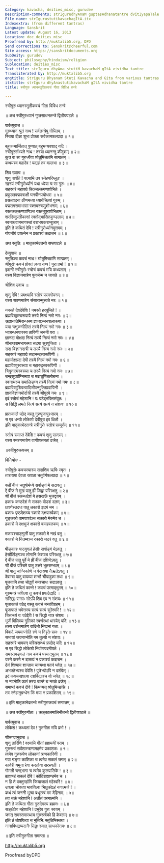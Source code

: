 ```yaml
---
Category: kavacha, deities_misc, gurudev
Description-comments: strIgurudhyAnaM guptasAdhanatantre dvitIyapaTale
File name: strIgurustutikavachagItA.itx
Indexextra: (from different tantras)
Language: Sanskrit
Latest update: August 16, 2013
Location: doc_deities_misc
Proofread by: http://muktalib5.org, DPD
Send corrections to: Sanskrit@cheerful.com
Site access: https://sanskritdocuments.org
SubDeity: gurudev
Subject: philosophy/hinduism/religion
Sublocation: deities_misc
Text title: strIguru dhyAna stutiH kavachaM gItA vividha tantre
Transliterated by: http://muktalib5.org
engtitle: Striguru Dhyanam Stuti Kavacha and Gita from various tantras
itxtitle: strIguru dhyAnastutikavachaM gItA vividha tantre
title: स्त्रीगुरु ध्यानस्तुतिकवचं गीता विविध तन्त्रे

---
```

  
 स्त्रीगुरु ध्यानस्तुतीकवचं गीता विविध तन्त्रे   
  
॥ अथ स्त्रीगुरुध्यानं गुप्तसाधनतन्त्रे द्वितीयपटले ॥   
  
पार्वत्युवाच ॥   
गुरुध्यानं श्रुतं नाथ ! सर्वतन्त्रेषु गोपितम् ।   
स्त्रिया दीक्षा शुभा प्रोक्ता सर्वकामफलप्रदा ॥ १॥  
  
बहुजन्मार्जितात् पुण्यात् बहुभग्यवशाद् यदि ।   
स्त्रीगुरुर्लभ्यते नाथ ! तस्या ध्यानन्तु कीदृशम् ॥ २॥   
कुत्र वा सा गुरुर्ध्येया श्रोतुमिच्छामि साम्प्रतम् ।   
कथयस्व महादेव ! यद्यहं तव वल्लभा ॥ ३॥  
  
शिव उवाच ॥   
शृणु पार्वति ! वक्ष्यामि तव स्नेहपरिप्लुतः ।   
रहस्यं स्त्रीगुरोर्ध्यानं यथा ध्येया च सा गुरुः ॥ ४॥   
सहस्रारे महापद्मे किञ्जल्कगणशोभिते ।   
प्रफुल्लपद्मपत्राक्षी घनपीनपयोधरा ॥ ५॥   
प्रसन्नवदना क्षीणमध्या ध्यायेच्छिवां गुरुम् ।   
पद्मरागसमाभासां रक्तवस्त्रसुशोभनाम् ॥ ६॥   
रक्तकङ्कणपाणिञ्च रक्तनूपुरशोभिताम् ।   
शरदिन्दुप्रतीकाशां रक्तोद्भासितकुण्डलाम् ॥ ७॥   
स्वनाथवामभागस्थां वराभयकराम्बुजाम् ।   
इति ते कथितं देवि ! स्त्रीगुरोर्ध्यानमुत्तमम् ।   
गोपनीयं प्रयत्नेन न प्रकाश्यं कदाचन ॥ ८॥  
  
  
  
अथ स्तुतिः ॥ मातृकाभेदतन्त्रे सप्तपटले ॥   
  
देव्युवाच ॥   
स्तुतिञ्च कवचं नाथ ! श्रोतुमिच्छामि साम्प्रतम् ।   
श्रीगुरोः कवचं प्रोक्तं त्वया नाथ ! पुरा प्रभो ! ॥ १॥   
इदानीं स्त्रीगुरोः स्त्रोत्रं कवचं मयि कथ्यताम् ।   
यस्य विज्ञानमात्रेण पुनर्जन्म न जायते ॥ २॥  
  
श्रीशिव उवाच ॥   
  
शृणु देवि ! प्रवक्ष्यामि स्तोत्रं परमगोपनम् ।   
यस्य श्रवणमात्रेण संसारान्मुच्यते नरः ॥ १॥  
  
नमस्ते देवदेवेशि ! नमस्ते हरपूजिते ! ।   
ब्रह्मविद्यास्वरूपायै तस्यै नित्यं नमो नमः ॥ २॥   
अज्ञानतिमिरान्धस्य ज्ञानाञ्जनशलाकया ।   
यया चक्षुरुन्मीलितं तस्यै नित्यं नमो नमः ॥ ३॥   
भवबन्धनपारस्य तारिणी जननी परा ।   
ज्ञानदा मोक्षदा नित्यं तस्यै नित्यं नमो नमः ॥ ४॥   
श्रीनाथवामभागस्था सदया सुरपूजिता ।   
सदा विज्ञानदात्री च तस्यै नित्यं नमो नमः ॥ ५॥   
सहस्रारे महापद्मे सदानन्दस्वरूपिणी ।   
महामोक्षप्रदा देवी तस्यै नित्यं नमो नमः ॥ ६॥   
ब्रह्मविष्णुस्वरूपा च महारुद्रस्वरूपिणी ।   
त्रिगुणात्मस्वरूपा च तस्यै नित्यं नमो नमः ॥ ७॥   
चन्द्रसूर्य्याग्निरूपा च मदाघूर्णितलोचना ।   
स्वनाथञ्च समालिङ्ग्य तस्यै नित्यं नमो नमः ॥ ८॥   
ब्रह्मविष्णुशिवत्वादिजीवन्मुक्तिप्रदायिनी ।   
ज्ञानविज्ञानयोर्दात्री तस्यै श्रीगुरवे नमः ॥ ९॥   
इदं स्तोत्रं महेशानि ! यः पठेद्भक्तिसंयुतः ।   
स सिद्धिं लभते नित्यं सत्यं सत्यं न संशयः ॥ १०॥  
  
प्रातःकाले पठेद् यस्तु गुरुपूजापुरःसरम् ।   
स एव धन्यो लोकेशो देवीपुत्र इव क्षितौ ।   
इति मातृकाभेदतन्त्रे स्त्रीगुरोः स्तोत्रं सम्पूर्णम् ॥ ११॥  
  
  
  
स्तोत्रं समाप्तं देवेशि ! कवचं शृणु सादरम् ।   
यस्य स्मरणमात्रेण वागीशसमतां व्रजेत् ।   
  
॥स्त्रीगुरुकवचम् ॥  
  
विनियोगः -  
  
स्त्रीगुरोः कवचस्यास्य सदाशिव ऋषिः स्मृतः ।   
ताराख्या देवता ख्याता चतुर्वर्गफलप्रदा ॥ १॥  
  
क्लीं बीजं चक्षुषोर्मध्ये सर्वाङ्गं मे सदावतु ।   
ऐं बीजं मे मुखं पातु ह्रीं जिह्वां परिरक्षतु ॥ २॥   
श्रीं बीजं स्कन्धदेशं मे हसखफ्रें भुजद्वयम् ।   
हकारः कण्ठदेशं मे सकारः षोडशं दलम् ॥ ३॥   
क्षवर्णस्तदधः पातु लकारो हृदयं मम ।   
वकारः पृष्ठदेशञ्च रकारो दक्षपार्श्वकम् ॥ ४॥   
यूङ्कारो वामपार्श्वञ्च सकारो मेरुमेव च ।   
हकारो मे दक्षभुजं क्षकारो वामहस्तकम् ॥ ५॥  
  
मकारश्चाङ्गुलीं पातु लकारो मे नखं वतु ।   
वकारो मे नितम्बञ्च रकारो जठरं वतु ॥ ६॥  
  
षीङ्कारः पादयुगलं हेसौः सर्वाङ्गं मेऽवतु ।   
हेसौर्लिङ्गञ्च लोमानि केशञ्च परिरक्षतु ॥ ७॥   
ऐं बीजं पातु पूर्वे मे ह्रीं बीजं दक्षिणेऽवतु ।   
श्रीं बीजं पश्चिमे पातु उत्तरे भूतसम्भवम् ॥ ८॥   
श्रीं पातु चाग्निकोणे च वेदाख्या नैऋतेऽवतु ।   
देवाम्बा पातु वायव्यां शम्भौ श्रीपादुकां तथा ॥ ९॥   
पूजयामि तथा चोर्द्ध्वं नमश्चाधः सदाऽवतु ।   
इति ते कथितं कान्ते ! कवचं परमाद्भुतम् ॥ १०॥   
गुरुमन्त्रं जपित्वा तु कवचं प्रफठेद्यदि ।   
ससिद्धः सगणः सोऽपि शिव एव न संशयः ॥ ११॥   
पूजाकाले पठेद् यस्तु कवचं मन्त्रविग्रहम् ।   
पूजाफलं भवेत्तस्य सत्यं सत्यं सुरेश्वरि ! ॥ १२॥   
त्रिसन्ध्यं यः पठेद्देवि ! स सिद्धो नात्र संशयः ।   
भूर्जे विलिख्य गुलिकां स्वर्णस्थां धारयेद् यदि ॥ १३॥   
तस्य दर्शनमात्रेण वादिनो निष्प्रभां गताः ।   
विवादे जयमाप्नोति रणे च निरृतेः समः ॥ १४॥   
सभायां जयमाप्नोति मम तुल्यो न संशयः ।   
सहस्रारे भावयन् यस्त्रिसन्ध्यं प्रपठेद् यदि ॥ १५॥   
स एव सिद्धो लोकेशो निर्वाणपदमीयते ।   
समस्तमङ्गलं नाम कवचं परमाद्भुतम् ॥ १६॥   
यस्मै कस्मै न दातव्यं न प्रकाश्यं कदाचन ।   
देयं शिष्याय शान्ताय चान्यथा पतनं भवेत् ॥ १७॥   
अभक्तेभ्यश्च देवेशि ! पुत्रेभ्योऽपि न दर्शयेत् ।   
इदं कवचमज्ञात्वा दशविद्याश्च यो जपेत् ॥ १८॥   
स नाप्नोति फलं तस्य चान्ते च नरकं व्रजेत् ।   
समाप्तं कवचं देवि ! किमन्यत् श्रोतुमिच्छसि ।   
तव स्नेहानुबन्धेन किं मया न प्रकाशितम् ॥ १९॥  
  
॥ इति मातृकाभेदतन्त्रे स्त्रीगुरुकवचं समाप्तम् ॥  
  
  
  
॥ अथ स्त्रीगुरुगीता । कङ्कालमालिनीतन्त्रे द्वितीयपटले ॥   
  
पार्वत्युवाच ॥   
लोकेश ! कथ्यतां देव ! गुरुगीता मयि प्रभो ! ।   
  
श्रीभगवानुवाच ॥   
शृणु तारिणि ! वक्ष्यामि गीतां ब्रह्ममयीं पराम् ।   
गुरुस्त्वं सर्वशास्त्राणामहमेव प्रकाशकः ॥ १॥    
त्वमेव गुरुरूपेण लोकानां त्राणकारिणी ।   
गया गङ्गा काशिका च त्वमेव सकलं जगत् ॥ २॥   
कावेरी यमुना रेवा करतोया सरस्वती ।   
गोमती चन्द्रभागा च त्वमेव कुलपालिके ! ॥ ३॥   
ब्रह्माण्डं सकलं देवि ! कोटिब्रह्माण्डमेव च ।   
न हि ते वक्तुमर्हामि क्रियाजालं महेश्वरि ! ॥ ४॥   
उक्त्वा चोक्त्वा भावयित्वा भिक्षुकोऽहं नगात्मजे ! ।  
कथं त्वं जननी भूत्वा बधूस्त्वं मम देहिनाम् ॥ ५॥   
तव चक्रं महेशानि ! अतीतं परमात्मनि ।   
इति ते कथिता गीता गुरुदेवस्य ब्रह्मणः ॥ ६॥   
सङ्क्षेपेण महेशानि ! प्रभुरेव गुरुः स्वयम् ।   
जगत् समस्तमास्थाय गुरुस्त्वेको हि केवलम् ॥ ७॥   
इति तं तोषयित्वा च नुतिभिः स्तुतिभिस्तथा ।   
नानाविधद्रव्यदानैः सिद्धः स्यात् साधकोत्तमः ॥ ८॥   
  
॥ इति स्त्रीगुरुगीता समाप्ता ॥  
  
  
  
http://muktalib5.org   
  
Proofread byDPD  
  
  

